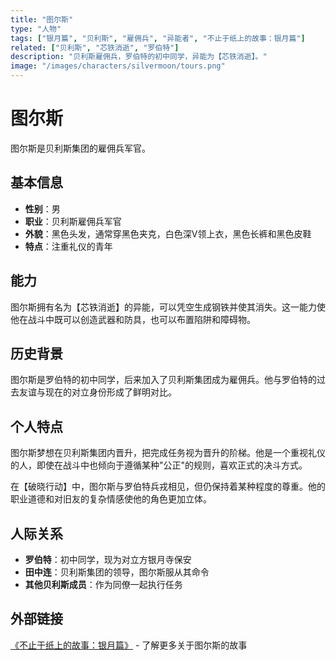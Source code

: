 ```yaml
---
title: "图尔斯"
type: "人物"
tags: ["银月篇", "贝利斯", "雇佣兵", "异能者", "不止于纸上的故事：银月篇"]
related: ["贝利斯", "芯铁消逝", "罗伯特"]
description: "贝利斯雇佣兵，罗伯特的初中同学，异能为【芯铁消逝】。"
image: "/images/characters/silvermoon/tours.png"
---
```

# 图尔斯

图尔斯是贝利斯集团的雇佣兵军官。

## 基本信息

- **性别**：男
- **职业**：贝利斯雇佣兵军官
- **外貌**：黑色头发，通常穿黑色夹克，白色深V领上衣，黑色长裤和黑色皮鞋
- **特点**：注重礼仪的青年

## 能力

图尔斯拥有名为【芯铁消逝】的异能，可以凭空生成钢铁并使其消失。这一能力使他在战斗中既可以创造武器和防具，也可以布置陷阱和障碍物。

## 历史背景

图尔斯是罗伯特的初中同学，后来加入了贝利斯集团成为雇佣兵。他与罗伯特的过去友谊与现在的对立身份形成了鲜明对比。

## 个人特点

图尔斯梦想在贝利斯集团内晋升，把完成任务视为晋升的阶梯。他是一个重视礼仪的人，即使在战斗中也倾向于遵循某种"公正"的规则，喜欢正式的决斗方式。

<div class="spoiler" data-source="《不止于纸上的故事：银月篇》破晓行动">
在【破晓行动】中，图尔斯与罗伯特兵戎相见，但仍保持着某种程度的尊重。他的职业道德和对旧友的复杂情感使他的角色更加立体。
</div>

## 人际关系

- **罗伯特**：初中同学，现为对立方银月寺保安
- **田中连**：贝利斯集团的领导，图尔斯服从其命令
- **其他贝利斯成员**：作为同僚一起执行任务

## 外部链接

[《不止于纸上的故事：银月篇》](https://tobenot.itch.io/beyond-books) - 了解更多关于图尔斯的故事 